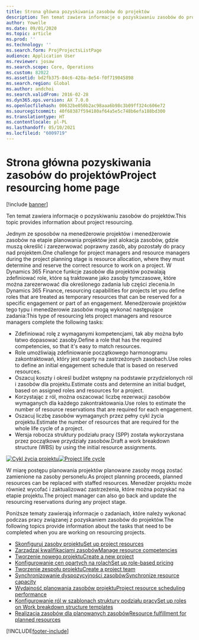 ```yaml
---
title: Strona główna pozyskiwania zasobów do projektów
description: Ten temat zawiera informacje o pozyskiwaniu zasobów do projektów.
author: Yowelle
ms.date: 09/01/2020
ms.topic: article
ms.prod: ''
ms.technology: ''
ms.search.form: ProjProjectsListPage
audience: Application User
ms.reviewer: josaw
ms.search.scope: Core, Operations
ms.custom: 82022
ms.assetid: bd2fb375-84c6-428a-8e54-f0f719045898
ms.search.region: Global
ms.author: andchoi
ms.search.validFrom: 2016-02-28
ms.dyn365.ops.version: AX 7.0.0
ms.openlocfilehash: 00632be050b2ac98aaa6b98c3b09ff324c606e72
ms.sourcegitcommit: 40f68387f594180af64a5e5c748b6efa188bd300
ms.translationtype: HT
ms.contentlocale: pl-PL
ms.lasthandoff: 05/10/2021
ms.locfileid: "6009719"
---
```

# <a name="project-resourcing-home-page"></a><span data-ttu-id="87aa3-103">Strona główna pozyskiwania zasobów do projektów</span><span class="sxs-lookup"><span data-stu-id="87aa3-103">Project resourcing home page</span></span>

[!include [banner](../includes/banner.md)]

<span data-ttu-id="87aa3-104">Ten temat zawiera informacje o pozyskiwaniu zasobów do projektów.</span><span class="sxs-lookup"><span data-stu-id="87aa3-104">This topic provides information about project resourcing.</span></span>

<span data-ttu-id="87aa3-105">Jednym ze sposobów na menedżerowie projektów i menedżerowie zasobów na etapie planowania projektów jest alokacja zasobów, gdzie muszą określić i zarezerwować poprawny zasób, aby pozostały do pracy nad projektem.</span><span class="sxs-lookup"><span data-stu-id="87aa3-105">One challenge for project managers and resource managers during the project planning stage is resource allocation, where they must determine and reserve the correct resource to work on a project.</span></span> <span data-ttu-id="87aa3-106">W Dynamics 365 Finance funkcje zasobów dla projektów pozwalają zdefiniować role, które są traktowane jako zasoby tymczasowe, które można zarezerwować dla określonego zadania lub części zlecenia.</span><span class="sxs-lookup"><span data-stu-id="87aa3-106">In Dynamics 365 Finance, resourcing capabilities for projects let you define roles that are treated as temporary resources that can be reserved for a specific engagement or part of an engagement.</span></span> <span data-ttu-id="87aa3-107">Menedżerowie projektów tego typu i menedżerowie zasobów mogą wykonać następujące zadania:</span><span class="sxs-lookup"><span data-stu-id="87aa3-107">This type of resourcing lets project managers and resource managers complete the following tasks:</span></span>

- <span data-ttu-id="87aa3-108">Zdefiniować rolę z wymaganymi kompetencjami, tak aby można było łatwo dopasować zasoby.</span><span class="sxs-lookup"><span data-stu-id="87aa3-108">Define a role that has the required competencies, so that it's easy to match resources.</span></span>
- <span data-ttu-id="87aa3-109">Role umożliwiają zdefiniowanie początkowego harmonogramu zakontraktowań, który jest oparty na zastrzeżonych zasobach.</span><span class="sxs-lookup"><span data-stu-id="87aa3-109">Use roles to define an initial engagement schedule that is based on reserved resources.</span></span>
- <span data-ttu-id="87aa3-110">Oszacuj koszty i określ budżet wstępny na podstawie przydzielonych ról i zasobów dla projektu.</span><span class="sxs-lookup"><span data-stu-id="87aa3-110">Estimate costs and determine an initial budget, based on assigned roles and resources for a project.</span></span>
- <span data-ttu-id="87aa3-111">Korzystając z ról, można oszacować liczbę rezerwacji zasobów wymaganych dla każdego zakontraktowania.</span><span class="sxs-lookup"><span data-stu-id="87aa3-111">Use roles to estimate the number of resource reservations that are required for each engagement.</span></span>
- <span data-ttu-id="87aa3-112">Oszacuj liczbę zasobów wymaganych przez pełny cykl życia projektu.</span><span class="sxs-lookup"><span data-stu-id="87aa3-112">Estimate the number of resources that are required for the whole life cycle of a project.</span></span>
- <span data-ttu-id="87aa3-113">Wersja robocza struktury podziału pracy (SPP) została wykorzystana przez początkowe przydziały zasobów.</span><span class="sxs-lookup"><span data-stu-id="87aa3-113">Draft a work breakdown structure (WBS) by using the initial resource assignments.</span></span>

<span data-ttu-id="87aa3-114">[![Cykl życia projektu](./media/projectresourcing02-1024x812.jpg)](./media/projectresourcing02.jpg)</span><span class="sxs-lookup"><span data-stu-id="87aa3-114">[![Project life cycle](./media/projectresourcing02-1024x812.jpg)](./media/projectresourcing02.jpg)</span></span>

<span data-ttu-id="87aa3-115">W miarę postępu planowania projektów planowane zasoby mogą zostać zamienione na zasoby personelu.</span><span class="sxs-lookup"><span data-stu-id="87aa3-115">As project planning proceeds, planned resources can be replaced with staffed resources.</span></span> <span data-ttu-id="87aa3-116">Menedżer projektu może również wycofać i zaktualizować zastrzeżenia, które można pozyskać na etapie projektu.</span><span class="sxs-lookup"><span data-stu-id="87aa3-116">The project manager can also go back and update the resourcing reservations during any project stage.</span></span>

<span data-ttu-id="87aa3-117">Poniższe tematy zawierają informacje o zadaniach, które należy wykonać podczas pracy związanej z pozyskaniem zasobów do projektów.</span><span class="sxs-lookup"><span data-stu-id="87aa3-117">The following topics provide information about the tasks that need to be completed when you are working on resourcing projects.</span></span>

- [<span data-ttu-id="87aa3-118">Skonfiguruj zasoby projektu</span><span class="sxs-lookup"><span data-stu-id="87aa3-118">Set up project resources</span></span>](set-up-project-resources.md)
- [<span data-ttu-id="87aa3-119">Zarządzaj kwalifikacjami zasobów</span><span class="sxs-lookup"><span data-stu-id="87aa3-119">Manage resource competencies</span></span>](manage-resource-competencies.md)
- [<span data-ttu-id="87aa3-120">Tworzenie nowego projektu</span><span class="sxs-lookup"><span data-stu-id="87aa3-120">Create a new project</span></span>](create-new-project.md)
- [<span data-ttu-id="87aa3-121">Konfigurowanie cen opartych na rolach</span><span class="sxs-lookup"><span data-stu-id="87aa3-121">Set up role-based pricing</span></span>](set-up-role-based-pricing.md)
- [<span data-ttu-id="87aa3-122">Tworzenie zespołu projektu</span><span class="sxs-lookup"><span data-stu-id="87aa3-122">Create a project team</span></span>](create-project-team.md)
- [<span data-ttu-id="87aa3-123">Synchronizowanie dyspozycyjności zasobów</span><span class="sxs-lookup"><span data-stu-id="87aa3-123">Synchronize resource capacity</span></span>](synchronize-resource-capacity.md)
- [<span data-ttu-id="87aa3-124">Wydajność planowania zasobów projektu</span><span class="sxs-lookup"><span data-stu-id="87aa3-124">Project resource scheduling performance</span></span>](project-scheduling-performance.md)
- [<span data-ttu-id="87aa3-125">Konfigurowanie ról w szablonach struktury podziału pracy</span><span class="sxs-lookup"><span data-stu-id="87aa3-125">Set up roles on Work breakdown structure templates</span></span>](set-up-roles-wbs-template.md)
- [<span data-ttu-id="87aa3-126">Realizacja zasobów dla planowanych zasobów</span><span class="sxs-lookup"><span data-stu-id="87aa3-126">Resource fulfillment for planned resources</span></span>](resource-fulfillment-planned-resources.md)


[!INCLUDE[footer-include](../includes/footer-banner.md)]